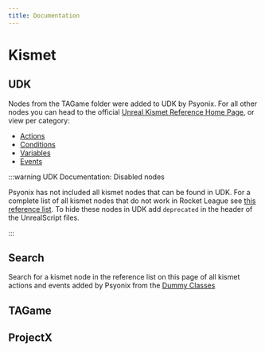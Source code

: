 ```yaml
---
title: Documentation
---
```

# Kismet

## UDK

Nodes from the TAGame folder were added to UDK by Psyonix. For all other nodes you can head to the official [Unreal Kismet Reference Home Page](https://docs.unrealengine.com/udk/Three/KismetReference.html#Unreal%20Kismet%20Reference), or view per category:

- [Actions](https://docs.unrealengine.com/udk/Three/KismetReference.html#Actions)
- [Conditions](https://docs.unrealengine.com/udk/Three/KismetReference.html#Conditions)
- [Variables](https://docs.unrealengine.com/udk/Three/KismetReference.html#Variables)
- [Events](https://docs.unrealengine.com/udk/Three/KismetReference.html#Events)

:::warning UDK Documentation: Disabled nodes

Psyonix has not included all kismet nodes that can be found in UDK. For a complete list of all kismet nodes that do not work in Rocket League see [this reference list](/data/disabled_nodes.json). To hide these nodes in UDK add `deprecated` in the header of the UnrealScript files.

:::

## Search

Search for a kismet node in the reference list on this page of all kismet actions and events added by Psyonix from the [Dummy Classes](https://github.com/RocketLeagueMapmaking/RL-Dummy-Classes)

<KismetNodeSearch  
    categories="actions,events"  
/>

## TAGame

<KismetNodeList
    category="actions"  
    upk="TAGame"
/>

<KismetNodeList  
    category="events"  
    upk="TAGame"
/>

## ProjectX

<KismetNodeList  
    category="actions"  
    upk="ProjectX"
/>

<KismetNodeList  
    category="events"  
    upk="ProjectX"
/>
